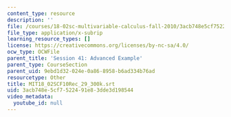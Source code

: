 ```yaml
---
content_type: resource
description: ''
file: /courses/18-02sc-multivariable-calculus-fall-2010/3acb748e5cf7522491e83dde3d198544_MIT18_02SCF10Rec_29_300k.vtt
file_type: application/x-subrip
learning_resource_types: []
license: https://creativecommons.org/licenses/by-nc-sa/4.0/
ocw_type: OCWFile
parent_title: 'Session 41: Advanced Example'
parent_type: CourseSection
parent_uid: 9ebd1d32-024e-0a86-8958-b6ad334b76ad
resourcetype: Other
title: MIT18_02SCF10Rec_29_300k.srt
uid: 3acb748e-5cf7-5224-91e8-3dde3d198544
video_metadata:
  youtube_id: null
---
```

